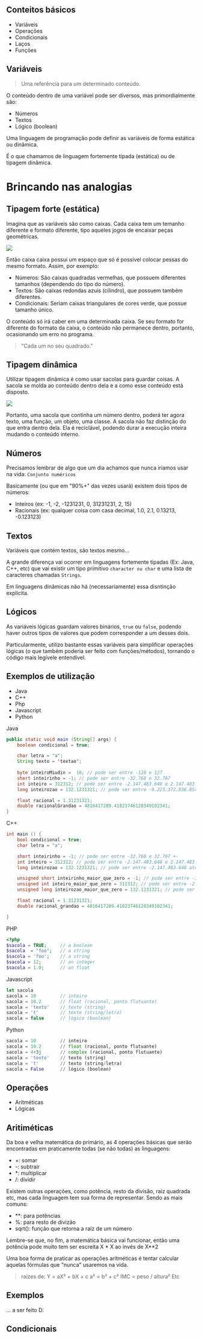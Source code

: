 ## Conteitos básicos

* Variáveis
* Operações
* Condicionais
* Laços
* Funções



## Variáveis

> Uma referência para um determinado conteúdo.


O conteúdo dentro de uma variável pode ser diversos, mas primordialmente são:

* Números
* Textos
* Lógico (boolean)


Uma linguagem de programação pode definir as variáveis de forma estática ou dinâmica.

É o que chamamos de linguagem fortemente tipada (estática) ou de tipagem dinâmica.


# Brincando nas analogias


## Tipagem forte (estática)

Imagina que as variáveis são como caixas. Cada caixa tem um temanho diferente e formato diferente, tipo aqueles jogos de encaixar peças geométricas.

<img src="http://www.mabelilivros.com/meusarquivos/312.jpg" />


Então caixa caixa possui um espaço que só é possível colocar pessas do mesmo formato. Assim, por exemplo:

* Números: São caixas quadradas vermelhas, que possuem diferentes tamanhos (dependendo do tipo do número).
* Textos: São caixas redondas azuis (cilindro), que possuem também diferentes.
* Condicionais: Seriam caixas triangulares de cores verde, que possue tamanho único.


O conteúdo só irá caber em uma determinada caixa. Se seu formato for diferente do formato da caixa, o conteúdo não permanece dentro, portanto, ocasionando um erro no programa.

> "Cada um no seu quadrado."


## Tipagem dinâmica

Utilizar tipagem dinâmica é como usar sacolas para guardar coisas. A sacola se molda ao conteúdo dentro dela e a como esse conteúdo está disposto.

<img src="https://mamaplasticos.com.br/wp-content/uploads/2018/08/sacola-al%C3%A7a-camiseta-colorida.png" />


Portanto, uma sacola que continha um número dentro, poderá ter agora texto, uma função, um objeto, uma classe. A sacola não faz distinção do que entra dentro dela. Ela é reciclável, podendo durar a execução inteira mudando o conteúdo interno.



## Números

Precisamos lembrar de algo que um dia achamos que nunca iriamos usar na vida: `Conjunto numéricos`


Basicamente (ou que em "90%+" das vezes usará) existem dois tipos de números:

* Inteiros (ex: -1, -2, -1231231, 0, 31231231, 2, 15)
* Racionais (ex: qualquer coisa com casa decimal, 1.0, 2.1, 0.13213, -0.123123)



## Textos

Variáveis que contém textos, são textos mesmo...

A grande diferença vai ocorrer em linguagens fortemente tipadas (Ex: Java, C++, etc) que vai existir um tipo primitivo `character ou char` e uma lista de caracteres chamadas `Strings`.

Em linguagens dinâmicas não há (necessariamente) essa disntinção explicita.



## Lógicos

As variáveis lógicas guardam valores binários, `true` ou `false`, podendo haver outros tipos de valores que podem corresponder a um desses dois.

Particularmente, utilizo bastante essas variáveis para simplificar operações lógicas (o que também poderia ser feito com funções/métodos), tornando o código mais legívele entendível.



## Exemplos de utilização

* Java
* C++
* Php
* Javascript
* Python


Java

```java
public static void main (String[] args) {
    boolean condicional = true;

    char letra = "a";
    String texto = 'textao';
    
    byte inteiroMiudin =  10; // pode ser entre -128 e 127
    short inteirinho = -1; // pode ser entre -32.768 e 32.767
    int inteiro = 312312; // pode ser entre -2.147.483.648 e 2.147.483.647.
    long inteirozao = 132.1231321; // pode ser entre -9.223.372.036.854.775.808L e 9.223.372.036.854.775.807L.

    float racional = 1.31231321;
    double racionalGrandao = 4816417289.41823746128349102341;
}
```


C++

```cpp
int main () {
    bool condicional = true;
    char letra = "a";

    short inteirinho = -1; // pode ser entre -32.768 e 32.767 +-
    int inteiro = 312312; // pode ser entre -2.147.483.648 e 2.147.483.647.
    long inteirozao = 132.1231321; // pode ser entre -2.147.483.648 até 2.147.483.647 uma forma explicita de dizer

    unsigned short inteirinho_maior_que_zero = -1; // pode ser entre -32.768 e 32.767 +-
    unsigned int inteiro_maior_que_zero = 312312; // pode ser entre -2.147.483.648 e 2.147.483.647.
    unsigned long inteirozao_maior_que_zero = 132.1231321; // pode ser entre -2.147.483.648 até 2.147.483.647 uma forma explicita de dizer

    float racional = 1.31231321;
    double racional_grandao = 4816417289.41823746128349102341;

} 

```


PHP

```php
<?php
$sacola = TRUE;     // a boolean
$sacola  = "foo";   // a string
$sacola = 'foo';    // a string
$sacola = 12;       // an integer
$sacola = 1.0;      // an float
```


Javascript

```javascript
let sacola
sacola = 10         // inteiro
sacola = 10.2       // float (racional, ponto flutuante)
sacola = 'texto'    // texto (string)
sacola = 't'        // texto (string/letra)
sacola = false      // lógico (boolean)
```


Python

```python
sacola = 10         // inteiro
sacola = 10.2       // float (racional, ponto flutuante)
sacola = 4+3j       // complex (racional, ponto flutuante)
sacola = 'texto'    // texto (string)
sacola = 't'        // texto (string/letra)
sacola = False      // lógico (boolean)

```



## Operações

* Aritméticas
* Lógicas


## Aritiméticas

Da boa e velha matemática do primário, as 4 operações básicas que serão encontradas em praticamente todas (se não todas) as linguagens:

* +: somar
* -: subtrair
* *: multiplicar
* /: dividir


Existem outras operações, como potência, resto da divisão, raiz quadrada etc, mas cada linguagem tem sua forma de representar. Sendo as mais comuns:

* **: para potências
* %: para resto de divizão
* sqrt(): função que retorna a raíz de um número


Lembre-se que, no fim, a matemática básica vai funcionar, então uma potência pode muito tem ser escreita X * X ao invés de X**2


Uma boa forma de praticar as operações aritméticas é tentar calcular aquelas fórmulas que "nunca" usaremos na vida.

> raizes de: Y = aX² + bX + c
> a² = b² + c²
> IMC = peso / altura²
> Etc



## Exemplos

... a ser feito D:



## Condicionais
